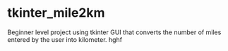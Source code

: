 # tkinter_mile2km
Beginner level project using tkinter GUI that converts the number of miles entered by the user into kilometer.
hghf
